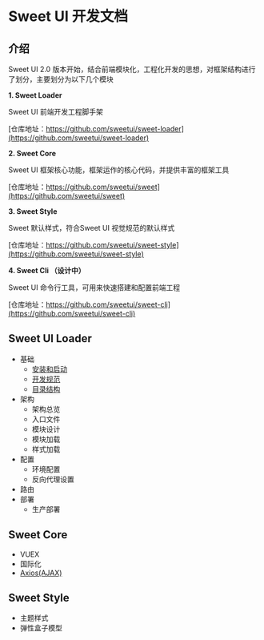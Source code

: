 # Sweet UI 开发文档

## 介绍
Sweet UI 2.0 版本开始，结合前端模块化，工程化开发的思想，对框架结构进行了划分，主要划分为以下几个模块

**1. Sweet Loader**

Sweet UI 前端开发工程脚手架

[仓库地址：https://github.com/sweetui/sweet-loader](https://github.com/sweetui/sweet-loader)

**2. Sweet Core**

Sweet UI 框架核心功能，框架运作的核心代码，并提供丰富的框架工具

[仓库地址：https://github.com/sweetui/sweet](https://github.com/sweetui/sweet)

**3. Sweet Style**

Sweet 默认样式，符合Sweet UI 视觉规范的默认样式

[仓库地址：https://github.com/sweetui/sweet-style](https://github.com/sweetui/sweet-style)

**4. Sweet Cli （设计中）**

Sweet UI 命令行工具，可用来快速搭建和配置前端工程

[仓库地址：https://github.com/sweetui/sweet-cli](https://github.com/sweetui/sweet-cli)

## Sweet UI Loader

- 基础
    - [安装和启动](loader/start.md)
    - [开发规范](loader/norms.md)
    - [目录结构](loader/directory.md)
- 架构
    - 架构总览
    - 入口文件
    - 模块设计
    - 模块加载
    - 样式加载
- 配置
    - 环境配置
    - 反向代理设置
- 路由
- 部署
    - 生产部署

## Sweet Core

- VUEX
- 国际化
- [Axios(AJAX)](sweet-core/axios.md)

## Sweet Style

- 主题样式
- 弹性盒子模型

